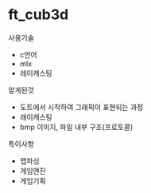 # ft_cub3d
사용기술
- c언어
- mlx
- 레이캐스팅

알게된것
- 도트에서 시작하여 그래픽이 표현되는 과정
- 래이캐스팅
- bmp 이미지,  파일 내부 구조(프로토콜)

특이사항
- 맵파싱
- 게임엔진
- 게임기획
